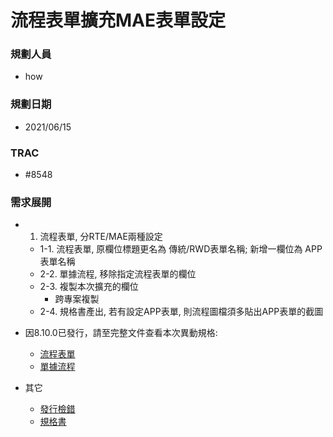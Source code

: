 # 流程表單擴充MAE表單設定

### <div id="user">規劃人員</div>
* how

### <div id="updatedate">規劃日期</div>
* 2021/06/15

### <div id="trac">TRAC</div>
* #8548

### <div id="requirement">需求展開</div>
* 1. 流程表單, 分RTE/MAE兩種設定
    * 1-1. 流程表單, 原欄位標題更名為 傳統/RWD表單名稱; 新增一欄位為 APP表單名稱
    * 2-2. 單據流程, 移除指定流程表單的欄位
    * 2-3. 複製本次擴充的欄位
        * 跨專案複製
    * 2-4. 規格書產出, 若有設定APP表單, 則流程圖檔須多貼出APP表單的截圖

* 因8.10.0已發行，請至完整文件查看本次異動規格:
    * [流程表單][link_FlowForm]
    * [單據流程][link_FlowItem]

* 其它
    * [發行檢錯](UnitDetection.md)
    * [規格書](Specification.md)

[link_FlowForm]:../../../IDE/Specification/Home/FlowForm.md "流程表單"	
[link_FlowItem]:../../../IDE/Specification/FlowItem/README.md "單據流程"
